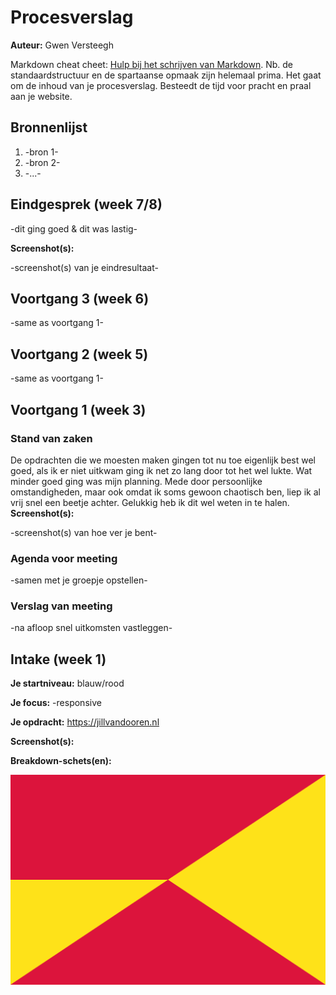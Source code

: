 # Procesverslag
**Auteur:** Gwen Versteegh

Markdown cheat cheet: [Hulp bij het schrijven van Markdown](https://github.com/adam-p/markdown-here/wiki/Markdown-Cheatsheet). Nb. de standaardstructuur en de spartaanse opmaak zijn helemaal prima. Het gaat om de inhoud van je procesverslag. Besteedt de tijd voor pracht en praal aan je website.



## Bronnenlijst
1. -bron 1-
2. -bron 2-
3. -...-



## Eindgesprek (week 7/8)

-dit ging goed & dit was lastig-

**Screenshot(s):**

-screenshot(s) van je eindresultaat-



## Voortgang 3 (week 6)

-same as voortgang 1-



## Voortgang 2 (week 5)

-same as voortgang 1-



## Voortgang 1 (week 3)

### Stand van zaken

De opdrachten die we moesten maken gingen tot nu toe eigenlijk best wel goed, als ik er niet uitkwam ging ik net zo lang door tot het wel lukte. Wat minder goed ging was mijn planning. Mede door persoonlijke omstandigheden, maar ook omdat ik soms gewoon chaotisch ben, liep ik al vrij snel een beetje achter. Gelukkig heb ik dit wel weten in te halen.
**Screenshot(s):**

-screenshot(s) van hoe ver je bent-

### Agenda voor meeting

-samen met je groepje opstellen-

### Verslag van meeting

-na afloop snel uitkomsten vastleggen-



## Intake (week 1)

**Je startniveau:** blauw/rood

**Je focus:** -responsive

**Je opdracht:** https://jillvandooren.nl

**Screenshot(s):**


**Breakdown-schets(en):**

![-voorlopige breakdownschets(en) van een of beide pagina's van de site die je gaat maken-](images/dummy-image.svg)

